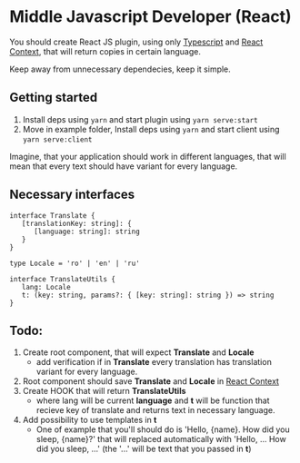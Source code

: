 # Middle Javascript Developer (React)

You should create React JS plugin, using only [Typescript](https://www.typescriptlang.org/) and [React Context](https://reactjs.org/docs/context.html), that will return copies in certain language.

Keep away from unnecessary dependecies, keep it simple.

## Getting started

1. Install deps using `yarn` and start plugin using `yarn serve:start`
2. Move in example folder, Install deps using `yarn` and start client using `yarn serve:client`

Imagine, that your application should work in different languages, that will mean that every text should have variant for every language.

## Necessary interfaces
```tsx
interface Translate {
   [translationKey: string]: {
      [language: string]: string
   }
}

type Locale = 'ro' | 'en' | 'ru'

interface TranslateUtils {
   lang: Locale
   t: (key: string, params?: { [key: string]: string }) => string
}
```

## Todo:
1. Create root component, that will expect **Translate** and **Locale**
   - add verification if in **Translate** every translation has translation variant for every language.
2. Root component should save **Translate** and **Locale** in [React Context](https://reactjs.org/docs/context.html)
3. Create HOOK that will return **TranslateUtils**
   - where lang will be current **language** and **t** will be function that recieve key of translate and returns text in necessary language.
4. Add possibility to use templates in **t**
   - One of example that you'll should do is 
   'Hello, {name}. How did you sleep, {name}?' that will replaced automatically with 'Hello, ... How did you sleep, ...' (the '...' will be text that you passed in **t**)
